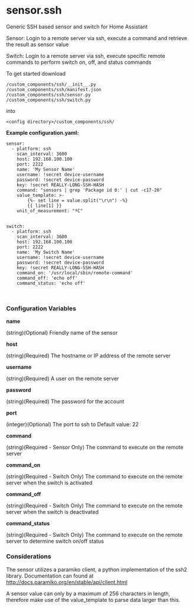 # sensor.ssh
Generic SSH based sensor and switch for Home Assistant



Sensor:
Login to a remote server via ssh, execute a command and retrieve the result as sensor value

Switch:
Login to a remote server via ssh, execute specific remote commands to perform switch on, off, and status commands


To get started download
```
/custom_components/ssh/__init__.py
/custom_components/ssh/manifest.json
/custom_components/ssh/sensor.py
/custom_components/ssh/switch.py
```
into
```
<config directory>/custom_components/ssh/
```

**Example configuration.yaml:**

```yawl
sensor:
  - platform: ssh
    scan_interval: 3600
    host: 192.168.100.100
    port: 2222
    name: 'My Sensor Name'
    username: !secret device-username
    password: !secret device-password
    key: !secret REALLY-LONG-SSH-HASH
    command: "sensors | grep 'Package id 0:' | cut -c17-20"
    value_template: >-
        {%- set line = value.split("\r\n") -%}
        {{ line[1] }}
    unit_of_measurement: "ºC"


switch:
  - platform: ssh
    scan_interval: 3600
    host: 192.168.100.100
    port: 2222
    name: 'My Switch Name'
    username: !secret device-username
    password: !secret device-password
    key: !secret REALLY-LONG-SSH-HASH
    command_on: '/usr/local/sbin/remote-command'
    command_off: 'echo off'
    command_status: 'echo off'



```
### Configuration Variables

**name**

  (string)(Optional) Friendly name of the sensor

**host**

  (string)(Required) The hostname or IP address of the remote server

**username**

  (string)(Required) A user on the remote server
  
**password**

(string)(Required) The password for the account

**port**

  (integer)(Optional) The port to ssh to
  Default value: 22

**command**

  (string)(Required - Sensor Only) The command to execute on the remote server

**command_on**

  (string)(Required - Switch Only) The command to execute on the remote server when the switch is activated
  
**command_off**

  (string)(Required - Switch Only) The command to execute on the remote server when the switch is deactivated

**command_status**

  (string)(Required - Switch Only) The command to execute on the remote server to determine switch on/off status
  
### Considerations

The sensor utilizes a paramiko client, a python implementation of the ssh2 library. Documentation can found at http://docs.paramiko.org/en/stable/api/client.html

A sensor value can only by a maximum of 256 characters in length, therefore make use of the value_template to parse data larger than this.

